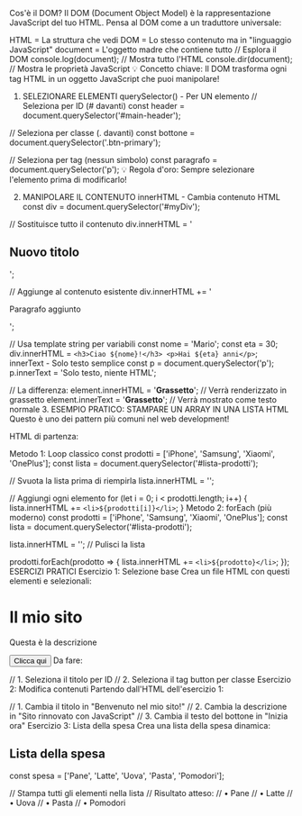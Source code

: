 Cos'è il DOM?
Il DOM (Document Object Model) è la rappresentazione JavaScript del tuo HTML. Pensa al DOM come a un traduttore universale:

HTML = La struttura che vedi
DOM = Lo stesso contenuto ma in "linguaggio JavaScript"
document = L'oggetto madre che contiene tutto
// Esplora il DOM
console.log(document);        // Mostra tutto l'HTML
console.dir(document);        // Mostra le proprietà JavaScript
💡 Concetto chiave: Il DOM trasforma ogni tag HTML in un oggetto JavaScript che puoi manipolare!

1. SELEZIONARE ELEMENTI
querySelector() - Per UN elemento
// Seleziona per ID (# davanti)
const header = document.querySelector('#main-header');

// Seleziona per classe (. davanti)
const bottone = document.querySelector('.btn-primary');

// Seleziona per tag (nessun simbolo)
const paragrafo = document.querySelector('p');
💡 Regola d'oro: Sempre selezionare l'elemento prima di modificarlo!

2. MANIPOLARE IL CONTENUTO
innerHTML - Cambia contenuto HTML
const div = document.querySelector('#myDiv');

// Sostituisce tutto il contenuto
div.innerHTML = '<h2>Nuovo titolo</h2>';

// Aggiunge al contenuto esistente
div.innerHTML += '<p>Paragrafo aggiunto</p>';

// Usa template string per variabili
const nome = 'Mario';
const eta = 30;
div.innerHTML = `
    <h3>Ciao ${nome}!</h3>
    <p>Hai ${eta} anni</p>
`;
innerText - Solo testo semplice
const p = document.querySelector('p');
p.innerText = 'Solo testo, niente HTML';

// La differenza:
element.innerHTML = '<strong>Grassetto</strong>';  // Verrà renderizzato in grassetto
element.innerText = '<strong>Grassetto</strong>';  // Verrà mostrato come testo normale
3. ESEMPIO PRATICO: STAMPARE UN ARRAY IN UNA LISTA HTML
Questo è uno dei pattern più comuni nel web development!

HTML di partenza:
<ul id="lista-prodotti"></ul>
<div id="container-cards"></div>
Metodo 1: Loop classico
const prodotti = ['iPhone', 'Samsung', 'Xiaomi', 'OnePlus'];
const lista = document.querySelector('#lista-prodotti');

// Svuota la lista prima di riempirla
lista.innerHTML = '';

// Aggiungi ogni elemento
for (let i = 0; i < prodotti.length; i++) {
    lista.innerHTML += `<li>${prodotti[i]}</li>`;
}
Metodo 2: forEach (più moderno)
const prodotti = ['iPhone', 'Samsung', 'Xiaomi', 'OnePlus'];
const lista = document.querySelector('#lista-prodotti');

lista.innerHTML = ''; // Pulisci la lista

prodotti.forEach(prodotto => {
    lista.innerHTML += `<li>${prodotto}</li>`;
});
ESERCIZI PRATICI
Esercizio 1: Selezione base
Crea un file HTML con questi elementi e selezionali:

<h1 id="titolo-principale">Il mio sito</h1>
<p id="descrizione">Questa è la descrizione</p>
<button >Clicca qui</button>
Da fare:

// 1. Seleziona il titolo per ID
// 2. Seleziona il tag button per classe
Esercizio 2: Modifica contenuti
Partendo dall'HTML dell'esercizio 1:

// 1. Cambia il titolo in "Benvenuto nel mio sito!"
// 2. Cambia la descrizione in "Sito rinnovato con JavaScript"
// 3. Cambia il testo del bottone in "Inizia ora"
Esercizio 3: Lista della spesa
Crea una lista della spesa dinamica:

<h2>Lista della spesa</h2>
<ul id="spesa"></ul>
const spesa = ['Pane', 'Latte', 'Uova', 'Pasta', 'Pomodori'];

// Stampa tutti gli elementi nella lista
// Risultato atteso:
// • Pane
// • Latte
// • Uova
// • Pasta
// • Pomodori
